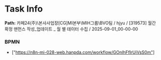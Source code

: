 # Task Info

**Path:** 카페24(주)\본사사업장\[CG]MI본부\MIH그룹\BVO팀 / hjyu / [319573] 월간 확정 맨먼스 작성_업데이트 _ 월 별 데이터 수집 / 2025-09-01_00-00-00

### BPMN
- ["https://n8n-mi-028-web.hanpda.com/workflow/GOnlhFfIrUiVsS0m"]

